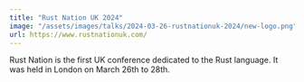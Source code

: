 ```yaml
---
title: "Rust Nation UK 2024"
image: "/assets/images/talks/2024-03-26-rustnationuk-2024/new-logo.png"
url: https://www.rustnationuk.com/
---
```


Rust Nation is the first UK conference dedicated to the Rust language. It was held in London on March 26th to 28th.
